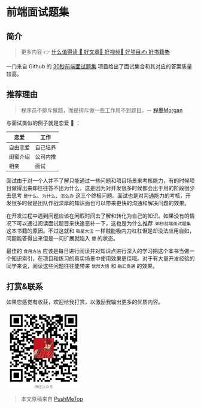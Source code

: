 # 前端面试题集

## 简介

> 更多内容 👉 [ 什么值得读 💎 好文章📒 好视频🎥 好项目✍️ 好书籍📚](https://github.com/pushmetop/reading-lists)

一门来自 Github 的 [30秒前端面试题集](https://github.com/30-seconds/30-seconds-of-interviews) 项目给出了面试集合和其对应的答案质量较高。

## 推荐理由

> 程序员不排斥做题，而是排斥做一些工作用不到题目。-- [程墨Morgan](https://www.zhihu.com/question/66838358/answer/246639171)

与面试类似的例子就是恋爱 👫 ：

| 恋爱 | 工作 | 
| -- | -- |
| 自由恋爱 | 自己培养 |
| 闺蜜介绍 | 公司内推 |
| 相亲 | 面试 |

面试由于对一个人并不了解只能通过一些问题和项目场景来考核能力，有的时候项目做得出来却往往答不出为什么，这是因为对开发很多时候都会出于用的阶段很少去思考 `是什么`、`为什么`、`怎么办` 这三个终极问题。面试也是对沟通能力的考核，开发很多时候是团队作战深厚的知识面也可以带来更快的沟通和解决问题的效果。

在开发过程中遇到问题应该在闲暇时间去了解和转化为自己的知识。如果没有的情况下可以通过阅读面试题目来快速恶补一下，这也是为什么推荐 `30秒前端面试题集` 这本书籍的原因。不过这就和 `吸星大法` 一样贼能吸内力杠杠但是却没法应用自如，问题能答得出来但是一问扩展就陷入 `懵` 的状态。

最佳的 `食用方法` 应该是每日进行阅读并对知识点进行深入的学习把这个本书当做一个知识索引，在项目和练习的真实场景中使用效果更佳哦。对于有大量开发经验的同学来说，阅读这些问题往往能带来 `恍然大悟` 和 `融汇贯通` 的效果。

## 打赏&联系

如果您感觉有收获，欢迎给我打赏，以激励我输出更多的优质内容。

![打赏&联系](https://raw.githubusercontent.com/pushmetop/resource/master/donate/pushmetop.png)

> 本文原稿来自 [PushMeTop](https://github.com/pushmetop)